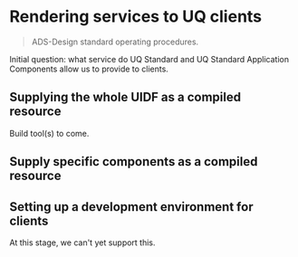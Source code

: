 # Rendering services to UQ clients

> ADS-Design standard operating procedures.

Initial question: what service do UQ Standard and UQ Standard Application Components allow us to provide to clients.

## Supplying the whole UIDF as a compiled resource

Build tool(s) to come.

## Supply specific components as a compiled resource



## Setting up a development environment for clients

At this stage, we can't yet support this.
